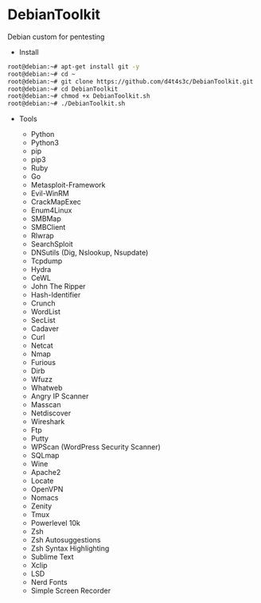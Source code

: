 # DebianToolkit

Debian custom for pentesting

* Install

```bash
root@debian:~# apt-get install git -y
root@debian:~# cd ~
root@debian:~# git clone https://github.com/d4t4s3c/DebianToolkit.git
root@debian:~# cd DebianToolkit
root@debian:~# chmod +x DebianToolkit.sh
root@debian:~# ./DebianToolkit.sh
```

* Tools

  * Python
  * Python3
  * pip
  * pip3
  * Ruby
  * Go
  * Metasploit-Framework
  * Evil-WinRM
  * CrackMapExec
  * Enum4Linux
  * SMBMap
  * SMBClient
  * Rlwrap
  * SearchSploit
  * DNSutils (Dig, Nslookup, Nsupdate)
  * Tcpdump
  * Hydra
  * CeWL
  * John The Ripper
  * Hash-Identifier
  * Crunch
  * WordList
  * SecList
  * Cadaver
  * Curl
  * Netcat
  * Nmap
  * Furious
  * Dirb
  * Wfuzz
  * Whatweb
  * Angry IP Scanner
  * Masscan
  * Netdiscover
  * Wireshark
  * Ftp
  * Putty
  * WPScan (WordPress Security Scanner)
  * SQLmap
  * Wine
  * Apache2
  * Locate
  * OpenVPN
  * Nomacs
  * Zenity
  * Tmux
  * Powerlevel 10k
  * Zsh
  * Zsh Autosuggestions
  * Zsh Syntax Highlighting
  * Sublime Text
  * Xclip
  * LSD
  * Nerd Fonts
  * Simple Screen Recorder
